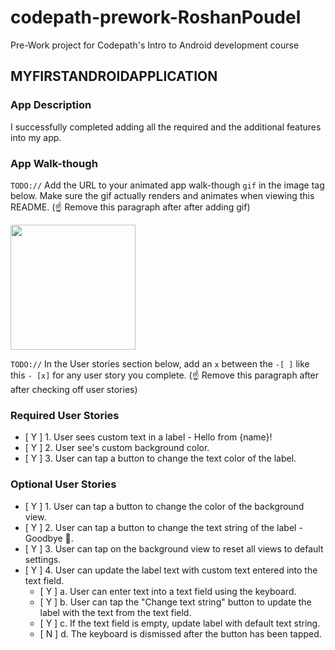 # codepath-prework-RoshanPoudel
Pre-Work project for Codepath's Intro to Android development course

## MYFIRSTANDROIDAPPLICATION

### App Description
I successfully completed adding all the required and the additional features into my app.

### App Walk-though
`TODO://` Add the URL to your animated app walk-though `gif` in the image tag below. Make sure the gif actually renders and animates when viewing this README. (☝️ Remove this paragraph after after adding gif)

<img src="http://g.recordit.co/WR5o5f2zO3.gif" width=200><br>

`TODO://` In the User stories section below, add an `x` between the `-[ ]` like this `- [x]` for any user story you complete. (☝️ Remove this paragraph after after checking off user stories)

### Required User Stories
- [ Y ] 1. User sees custom text in a label - Hello from {name}!
- [ Y ] 2. User see's custom background color.
- [ Y ] 3. User can tap a button to change the text color of the label.

### Optional User Stories
- [ Y ] 1. User can tap a button to change the color of the background view.
- [ Y ] 2. User can tap a button to change the text string of the label - Goodbye 👋.
- [ Y ] 3. User can tap on the background view to reset all views to default settings.
- [ Y ] 4. User can update the label text with custom text entered into the text field.
   - [ Y ] a. User can enter text into a text field using the keyboard.
   - [ Y ] b. User can tap the "Change text string" button to update the label with the text from the text field.
   - [ Y ] c. If the text field is empty, update label with default text string.
   - [ N ] d. The keyboard is dismissed after the button has been tapped.
